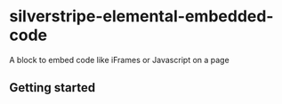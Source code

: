 # silverstripe-elemental-embedded-code

A block to embed code like iFrames or Javascript on a page

## Getting started
